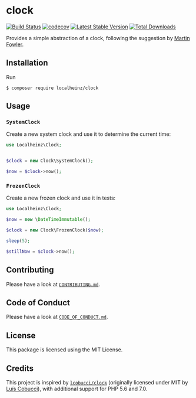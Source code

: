 # clock

[![Build Status](https://travis-ci.org/localheinz/clock.svg?branch=master)](https://travis-ci.org/localheinz/clock)
[![codecov](https://codecov.io/gh/localheinz/clock/branch/master/graph/badge.svg)](https://codecov.io/gh/localheinz/clock)
[![Latest Stable Version](https://poser.pugx.org/localheinz/clock/v/stable)](https://packagist.org/packages/localheinz/clock)
[![Total Downloads](https://poser.pugx.org/localheinz/clock/downloads)](https://packagist.org/packages/localheinz/clock)

Provides a simple abstraction of a clock, following the suggestion by [Martin Fowler](https://martinfowler.com/bliki/ClockWrapper.html).

## Installation

Run

```
$ composer require localheinz/clock
```

## Usage

### `SystemClock`

Create a new system clock and use it to determine the current time:

```php
use Localheinz\Clock;


$clock = new Clock\SystemClock();

$now = $clock->now();
```

### `FrozenClock`

Create a new frozen clock and use it in tests:

```php
use Localheinz\Clock;

$now = new \DateTimeImmutable();

$clock = new Clock\FrozenClock($now);

sleep(5);

$stillNow = $clock->now();
```

## Contributing

Please have a look at [`CONTRIBUTING.md`](.github/CONTRIBUTING.md).

## Code of Conduct

Please have a look at [`CODE_OF_CONDUCT.md`](.github/CODE_OF_CONDUCT.md).

## License

This package is licensed using the MIT License.

## Credits

This project is inspired by [`lcobucci/clock`](https://github.com/lcobucci/clock)
(originally licensed under MIT by [Luís Cobucci](https://github.com/lcobucci)),
with additional support for PHP 5.6 and 7.0.
